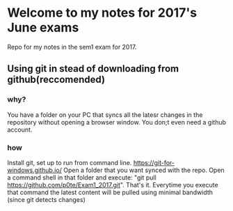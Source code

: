 # Welcome to my notes for 2017's June exams


Repo for my notes in the sem1 exam for 2017. 

## Using git in stead of downloading from  github(reccomended)
### why?
You have a folder on your PC that syncs all the latesr changes in the repository
without opening a browser window. You don;t even need a github account.
### how
Install git, set up to run from command line. https://git-for-windows.github.io/ Open a folder that you want synced with the repo.
Open a command shell in that folder and execute: "git pull https://github.com/p0te/Exam1_2017.git". That's it. Everytime you execute that command the latest content will be pulled using minimal bandwidth (since git detects changes)
